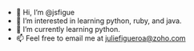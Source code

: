 - 👋 Hi, I’m @jsfigue
- 👀 I’m interested in learning python, ruby, and java. 
- 🌱 I’m currently learning python.
- 📫 Feel free to email me at juliefigueroa@zoho.com

<!---
jsfigue/jsfigue is a ✨ special ✨ repository because its `README.md` (this file) appears on your GitHub profile.
You can click the Preview link to take a look at your changes.
--->
